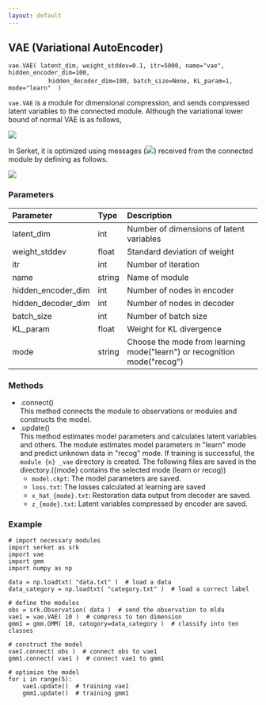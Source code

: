 ```yaml
---
layout: default
---
```

## VAE (Variational AutoEncoder)

```
vae.VAE( latent_dim, weight_stddev=0.1, itr=5000, name="vae", hidden_encoder_dim=100,
      　　  hidden_decoder_dim=100, batch_size=None, KL_param=1, mode="learn"  )
```

`vae.VAE` is a module for dimensional compression, and sends compressed latent variables to the connected module.
Although the variational lower bound of normal VAE is as follows,

<img src="https://latex.codecogs.com/gif.latex?\mathcal{L}(\theta,&space;\phi;&space;o)&space;=&space;-D_{KL}(q_{\phi}(z_1|o)||\mathcal{N}(0,&space;I))&plus;\mathbb{E}_{q_{\phi}(z_1|o)}[\log&space;p_{\theta}(o|z_1)]" />

In Serket, it is optimized using messages (<img src="https://latex.codecogs.com/gif.latex?\mu" />) received from the connected module by defining as follows.

<img src="https://latex.codecogs.com/gif.latex?\mathcal{L}(\theta,&space;\phi;&space;o)&space;=&space;-D_{KL}(q_{\phi}(z_1|o)||\mathcal{N}(\mu,&space;I))&plus;\mathbb{E}_{q_{\phi}(z_1|o)}[\log&space;p_{\theta}(o|z_1)]" />

  
### Parameters

| Parameter | Type | Description |
|:----------|:-----|:------------|
| latent_dim | int | Number of dimensions of latent variables |
| weight_stddev | float | Standard deviation of weight |
| itr       | int | Number of iteration |
| name      | string | Name of module |
| hidden_encoder_dim | int | Number of nodes in encoder |
| hidden_decoder_dim | int | Number of nodes in decoder |
| batch_size | int | Number of batch size |
| KL_param  | float | Weight for KL divergence |
| mode      | string | Choose the mode from learning mode("learn") or recognition mode("recog") |

  
### Methods

- .connect()  
This method connects the module to observations or modules and constructs the model.
- .update()  
This method estimates model parameters and calculates latent variables and others.
The module estimates model parameters in "learn" mode and predict unknown data in "recog" mode.
If training is successful, the `module {n} _vae` directory is created.
The following files are saved in the directory.({mode} contains the selected mode (learn or recog))
    - `model.ckpt`: The model parameters are saved.
    - `loss.txt`: The losses calculated at learning are saved
    - `x_hat_{mode}.txt`: Restoration data output from decoder are saved.
    - `z_{mode}.txt`: Latent variables compressed by encoder are saved.  

  
### Example

```
# import necessary modules
import serket as srk
import vae
import gmm
import numpy as np

data = np.loadtxt( "data.txt" )  # load a data
data_category = np.loadtxt( "category.txt" )  # load a correct label

# define the modules
obs = srk.Observation( data )  # send the observation to mlda
vae1 = vae.VAE( 10 )  # compress to ten dimension
gmm1 = gmm.GMM( 10, catogory=data_category )  # classify into ten classes

# construct the model
vae1.connect( obs )  # connect obs to vae1
gmm1.connect( vae1 )  # connect vae1 to gmm1

# optimize the model
for i in range(5):
    vae1.update()  # training vae1
    gmm1.update()  # training gmm1
```
